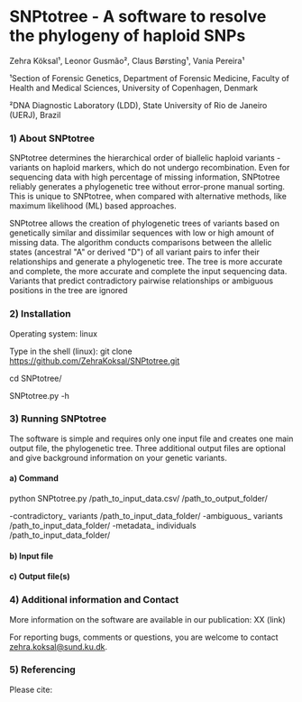 # SNPtotree - A software to resolve the phylogeny of haploid SNPs

Zehra Köksal¹, Leonor Gusmão², Claus Børsting¹, Vania Pereira¹

¹Section of Forensic Genetics, Department of Forensic Medicine, Faculty of Health and Medical Sciences,
University of Copenhagen, Denmark

²DNA Diagnostic Laboratory (LDD), State University of Rio de Janeiro (UERJ), Brazil

### 1) About SNPtotree
SNPtotree determines the hierarchical order of biallelic haploid variants - variants on haploid markers, which do not undergo recombination. Even for sequencing data with high percentage of missing information, SNPtotree reliably generates a phylogenetic tree without error-prone manual sorting. This is unique to SNPtotree, when compared with alternative methods, like maximum likelihood (ML) based approaches.

SNPtotree allows the creation of phylogenetic trees of variants based on genetically similar and dissimilar sequences with low or high amount of missing data. The algorithm conducts comparisons between the allelic states (ancestral "A" or derived "D") of all variant pairs to infer their relationships and generate a phylogenetic tree. The tree is more accurate and complete, the more accurate and complete the input sequencing data. Variants that predict contradictory pairwise relationships or ambiguous positions in the tree are ignored

### 2) Installation
Operating system: linux

Type in the shell (linux):
git clone https://github.com/ZehraKoksal/SNPtotree.git

cd SNPtotree/

SNPtotree.py -h

### 3) Running SNPtotree
The software is simple and requires only one input file and creates one main output file, the phylogenetic tree. Three additional output files are optional and give background information on your genetic variants.

#### a) Command

python SNPtotree.py /path_to_input_data.csv/ /path_to_output_folder/ 

-contradictory_ variants /path_to_input_data_folder/ 
-ambiguous_ variants /path_to_input_data_folder/
-metadata_ individuals /path_to_input_data_folder/  

#### b) Input file

#### c) Output file(s)



### 4) Additional information and Contact
More information on the software are available in our publication: XX (link)

For reporting bugs, comments or questions, you are welcome to contact zehra.koksal@sund.ku.dk.

### 5) Referencing

Please cite:



